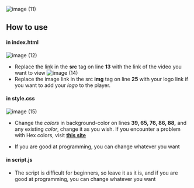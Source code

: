 ![image (11)](https://github.com/aiotv1/Aioplayer.io/assets/132507643/71f6c303-014a-48c0-8a15-b6bea58e1626)

## How to use
#### in index.html
![image (12)](https://github.com/aiotv1/Aioplayer.io/assets/132507643/1bed972c-377c-4a4a-9ee7-2c0dbfc0e50c)
- Replace the link in the **src** tag on line **13** with the link of the video you want to view
  ![image (14)](https://github.com/aiotv1/Aioplayer.io/assets/132507643/5b84ee1b-5121-43de-8e62-48a5b3e537a6)
- Replace the image link in the src **img** tag on line **25** with your logo link if you want to add your *logo* to the player.
#### in style.css
![image (15)](https://github.com/aiotv1/Aioplayer.io/assets/132507643/dc348882-a8b1-4a44-b252-f9f9019fa054)
- Change the *colors* in background-color on lines **39, 65, 76, 86, 88,** and any existing *color*, change it as you wish.
If you encounter a problem with Hex colors, visit **[this site](https://htmlcolorcodes.com/)**

- If you are good at programming, you can change whatever you want

#### in script.js
- The script is difficult for beginners, so leave it as it is, and if you are good at programming, you can change whatever you want
